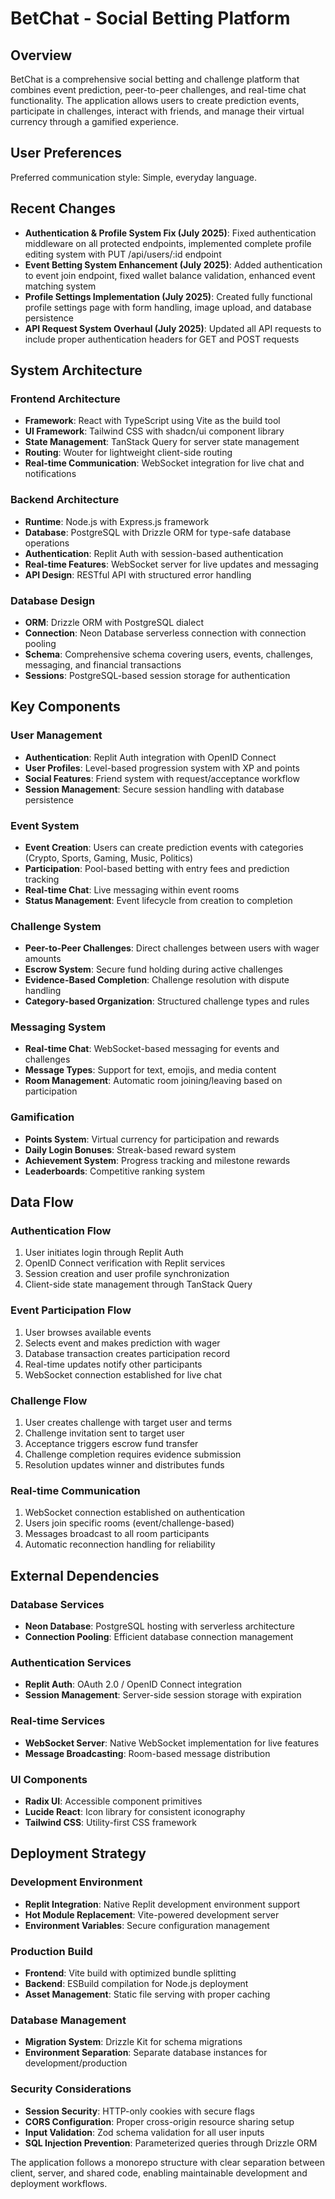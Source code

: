 # BetChat - Social Betting Platform

## Overview

BetChat is a comprehensive social betting and challenge platform that combines event prediction, peer-to-peer challenges, and real-time chat functionality. The application allows users to create prediction events, participate in challenges, interact with friends, and manage their virtual currency through a gamified experience.

## User Preferences

Preferred communication style: Simple, everyday language.

## Recent Changes

- **Authentication & Profile System Fix (July 2025)**: Fixed authentication middleware on all protected endpoints, implemented complete profile editing system with PUT /api/users/:id endpoint
- **Event Betting System Enhancement (July 2025)**: Added authentication to event join endpoint, fixed wallet balance validation, enhanced event matching system
- **Profile Settings Implementation (July 2025)**: Created fully functional profile settings page with form handling, image upload, and database persistence
- **API Request System Overhaul (July 2025)**: Updated all API requests to include proper authentication headers for GET and POST requests

## System Architecture

### Frontend Architecture
- **Framework**: React with TypeScript using Vite as the build tool
- **UI Framework**: Tailwind CSS with shadcn/ui component library
- **State Management**: TanStack Query for server state management
- **Routing**: Wouter for lightweight client-side routing
- **Real-time Communication**: WebSocket integration for live chat and notifications

### Backend Architecture
- **Runtime**: Node.js with Express.js framework
- **Database**: PostgreSQL with Drizzle ORM for type-safe database operations
- **Authentication**: Replit Auth with session-based authentication
- **Real-time Features**: WebSocket server for live updates and messaging
- **API Design**: RESTful API with structured error handling

### Database Design
- **ORM**: Drizzle ORM with PostgreSQL dialect
- **Connection**: Neon Database serverless connection with connection pooling
- **Schema**: Comprehensive schema covering users, events, challenges, messaging, and financial transactions
- **Sessions**: PostgreSQL-based session storage for authentication

## Key Components

### User Management
- **Authentication**: Replit Auth integration with OpenID Connect
- **User Profiles**: Level-based progression system with XP and points
- **Social Features**: Friend system with request/acceptance workflow
- **Session Management**: Secure session handling with database persistence

### Event System
- **Event Creation**: Users can create prediction events with categories (Crypto, Sports, Gaming, Music, Politics)
- **Participation**: Pool-based betting with entry fees and prediction tracking
- **Real-time Chat**: Live messaging within event rooms
- **Status Management**: Event lifecycle from creation to completion

### Challenge System
- **Peer-to-Peer Challenges**: Direct challenges between users with wager amounts
- **Escrow System**: Secure fund holding during active challenges
- **Evidence-Based Completion**: Challenge resolution with dispute handling
- **Category-based Organization**: Structured challenge types and rules

### Messaging System
- **Real-time Chat**: WebSocket-based messaging for events and challenges
- **Message Types**: Support for text, emojis, and media content
- **Room Management**: Automatic room joining/leaving based on participation

### Gamification
- **Points System**: Virtual currency for participation and rewards
- **Daily Login Bonuses**: Streak-based reward system
- **Achievement System**: Progress tracking and milestone rewards
- **Leaderboards**: Competitive ranking system

## Data Flow

### Authentication Flow
1. User initiates login through Replit Auth
2. OpenID Connect verification with Replit services
3. Session creation and user profile synchronization
4. Client-side state management through TanStack Query

### Event Participation Flow
1. User browses available events
2. Selects event and makes prediction with wager
3. Database transaction creates participation record
4. Real-time updates notify other participants
5. WebSocket connection established for live chat

### Challenge Flow
1. User creates challenge with target user and terms
2. Challenge invitation sent to target user
3. Acceptance triggers escrow fund transfer
4. Challenge completion requires evidence submission
5. Resolution updates winner and distributes funds

### Real-time Communication
1. WebSocket connection established on authentication
2. Users join specific rooms (event/challenge-based)
3. Messages broadcast to all room participants
4. Automatic reconnection handling for reliability

## External Dependencies

### Database Services
- **Neon Database**: PostgreSQL hosting with serverless architecture
- **Connection Pooling**: Efficient database connection management

### Authentication Services
- **Replit Auth**: OAuth 2.0 / OpenID Connect integration
- **Session Management**: Server-side session storage with expiration

### Real-time Services
- **WebSocket Server**: Native WebSocket implementation for live features
- **Message Broadcasting**: Room-based message distribution

### UI Components
- **Radix UI**: Accessible component primitives
- **Lucide React**: Icon library for consistent iconography
- **Tailwind CSS**: Utility-first CSS framework

## Deployment Strategy

### Development Environment
- **Replit Integration**: Native Replit development environment support
- **Hot Module Replacement**: Vite-powered development server
- **Environment Variables**: Secure configuration management

### Production Build
- **Frontend**: Vite build with optimized bundle splitting
- **Backend**: ESBuild compilation for Node.js deployment
- **Asset Management**: Static file serving with proper caching

### Database Management
- **Migration System**: Drizzle Kit for schema migrations
- **Environment Separation**: Separate database instances for development/production

### Security Considerations
- **Session Security**: HTTP-only cookies with secure flags
- **CORS Configuration**: Proper cross-origin resource sharing setup
- **Input Validation**: Zod schema validation for all user inputs
- **SQL Injection Prevention**: Parameterized queries through Drizzle ORM

The application follows a monorepo structure with clear separation between client, server, and shared code, enabling maintainable development and deployment workflows.